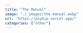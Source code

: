 ```yaml
---
title: "The Manual"
image: "./_images/the-manual.webp"
url: "https://psykip.vercel.app/"
categories: ["other"]
---
```

